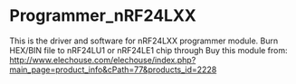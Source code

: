 Programmer_nRF24LXX
===================
This is the driver and software for nRF24LXX programmer module.
Burn HEX/BIN file to nRF24LU1 or nRF24LE1 chip through 
Buy this module from: http://www.elechouse.com/elechouse/index.php?main_page=product_info&cPath=77&products_id=2228
